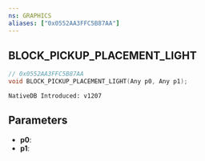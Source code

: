 ```yaml
---
ns: GRAPHICS
aliases: ["0x0552AA3FFC5B87AA"]
---
```

## BLOCK_PICKUP_PLACEMENT_LIGHT

```c
// 0x0552AA3FFC5B87AA
void BLOCK_PICKUP_PLACEMENT_LIGHT(Any p0, Any p1);
```

```
NativeDB Introduced: v1207
```

## Parameters
* **p0**:
* **p1**:
